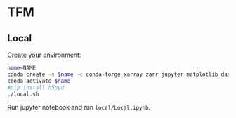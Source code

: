 # TFM

## Local

Create your environment:

```bash
name=NAME
conda create -n $name -c conda-forge xarray zarr jupyter matplotlib dask nco numcodecs bokeh
conda activate $name
#pip install h5pyd
./local.sh
```

Run jupyter notebook and run `local/Local.ipynb`.
